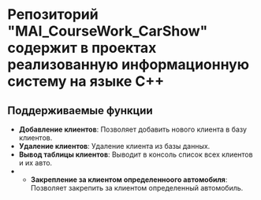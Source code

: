 # Репозиторий "MAI_CourseWork_CarShow" содержит в проектах реализованную информационную систему на языке C++

Поддерживаемые функции
------------------

- **Добавление клиентов**: Позволяет добавить нового клиента в базу клиентов.
- **Удаление клиентов**: Удаление клиента из базы данных.
- **Вывод таблицы клиентов**: Выводит в консоль список всех клиентов и их авто.
- - **Закрепление за клиентом определенноого автомобиля**: Позволяет закрепить за клиентом определенный автомобиль.
